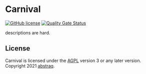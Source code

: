 # Carnival
[![GitHub license](https://img.shields.io/github/license/abstraq/carnival.svg)](https://github.com/abstraq/carnival/blob/main/LICENSE)
[![Quality Gate Status](https://sonarcloud.io/api/project_badges/measure?project=abstraq_carnival&metric=alert_status)](https://sonarcloud.io/summary/new_code?id=abstraq_carnival)

descriptions are hard.

## License
Carnival is licensed under the [AGPL](https://github.com/abstraq/carnival/blob/main/LICENSE) version 3 or any later version.
Copyright 2021 [abstraq](https://github.com/abstraq).